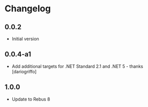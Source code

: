 # Changelog

## 0.0.2
* Initial version

## 0.0.4-a1
* Add additional targets for .NET Standard 2.1 and .NET 5 - thanks [dariogriffo]

## 1.0.0
* Update to Rebus 8